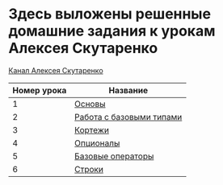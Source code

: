 # Здесь выложены решенные домашние задания к урокам Алексея Скутаренко
[Канал Алексея Скутаренко](https://www.youtube.com/watch?v=crzT-L7AaNQ&t=2s)

|Номер урока  | Название  
|--|--|
| 1 | [Основы](https://github.com/jykaswift/Skutarenko/tree/master/Lesson%201%20Basics) |
| 2 | [Работа с базовыми типами](https://github.com/jykaswift/Skutarenko/tree/master/Lesson%202%20Data%20types) | 
| 3 | [Кортежи](https://github.com/jykaswift/Skutarenko/tree/master/Lesson%203%20Tuple) | 
| 4 | [Опционалы](https://github.com/jykaswift/Skutarenko/tree/master/Lesson%204%20Optionals) |
| 5 | [Базовые операторы](https://github.com/jykaswift/Skutarenko/tree/master/lesson%205%20Basics%20Operators)|
| 6 | [Строки](https://github.com/jykaswift/Skutarenko/tree/master/lesson%206%20String)|

